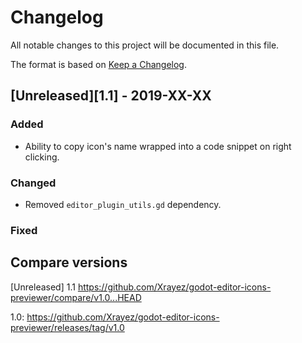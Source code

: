 # Changelog

All notable changes to this project will be documented in this file.

The format is based on [Keep a Changelog](http://keepachangelog.com/en/1.0.0/).

## [Unreleased][1.1] - 2019-XX-XX

### Added

- Ability to copy icon's name wrapped into a code snippet on right clicking.

### Changed

- Removed `editor_plugin_utils.gd` dependency.

### Fixed


## Compare versions
[Unreleased] 1.1 https://github.com/Xrayez/godot-editor-icons-previewer/compare/v1.0...HEAD

1.0: https://github.com/Xrayez/godot-editor-icons-previewer/releases/tag/v1.0